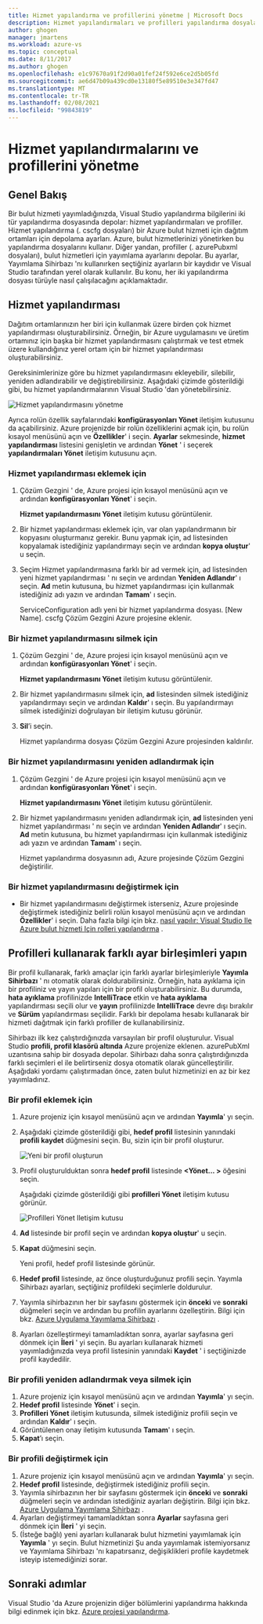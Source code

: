 ```yaml
---
title: Hizmet yapılandırma ve profillerini yönetme | Microsoft Docs
description: Hizmet yapılandırmaları ve profilleri yapılandırma dosyalarıyla çalışmayı öğrenin | Dağıtım ortamları ve bulut hizmetleri için yayımlama ayarları için hangi ayarları depolar.
author: ghogen
manager: jmartens
ms.workload: azure-vs
ms.topic: conceptual
ms.date: 8/11/2017
ms.author: ghogen
ms.openlocfilehash: e1c97670a91f2d90a01fef24f592e6ce2d5b05fd
ms.sourcegitcommit: ae6d47b09a439cd0e13180f5e89510e3e347fd47
ms.translationtype: MT
ms.contentlocale: tr-TR
ms.lasthandoff: 02/08/2021
ms.locfileid: "99843819"
---
```

# <a name="how-to-manage-service-configurations-and-profiles"></a>Hizmet yapılandırmalarını ve profillerini yönetme
## <a name="overview"></a>Genel Bakış
Bir bulut hizmeti yayımladığınızda, Visual Studio yapılandırma bilgilerini iki tür yapılandırma dosyasında depolar: hizmet yapılandırmaları ve profiller. Hizmet yapılandırma (. cscfg dosyaları) bir Azure bulut hizmeti için dağıtım ortamları için depolama ayarları. Azure, bulut hizmetlerinizi yönetirken bu yapılandırma dosyalarını kullanır. Diğer yandan, profiller (. azurePubxml dosyaları), bulut hizmetleri için yayımlama ayarlarını depolar. Bu ayarlar, Yayımlama Sihirbazı 'nı kullanırken seçtiğiniz ayarların bir kaydıdır ve Visual Studio tarafından yerel olarak kullanılır. Bu konu, her iki yapılandırma dosyası türüyle nasıl çalışılacağını açıklamaktadır.

## <a name="service-configurations"></a>Hizmet yapılandırması
Dağıtım ortamlarınızın her biri için kullanmak üzere birden çok hizmet yapılandırması oluşturabilirsiniz. Örneğin, bir Azure uygulamasını ve üretim ortamınız için başka bir hizmet yapılandırmasını çalıştırmak ve test etmek üzere kullandığınız yerel ortam için bir hizmet yapılandırması oluşturabilirsiniz.

Gereksinimlerinize göre bu hizmet yapılandırmasını ekleyebilir, silebilir, yeniden adlandırabilir ve değiştirebilirsiniz. Aşağıdaki çizimde gösterildiği gibi, bu hizmet yapılandırmalarının Visual Studio 'dan yönetebilirsiniz.

![Hizmet yapılandırmasını yönetme](./media/vs-azure-tools-service-configurations-and-profiles-how-to-manage/manage-service-config.png)

Ayrıca rolün özellik sayfalarındaki **konfigürasyonları Yönet** iletişim kutusunu da açabilirsiniz. Azure projenizde bir rolün özelliklerini açmak için, bu rolün kısayol menüsünü açın ve **Özellikler**' i seçin. **Ayarlar** sekmesinde, **hizmet yapılandırması** listesini genişletin ve ardından **Yönet** ' i seçerek **yapılandırmaları Yönet** iletişim kutusunu açın.

### <a name="to-add-a-service-configuration"></a>Hizmet yapılandırması eklemek için
1. Çözüm Gezgini ' de, Azure projesi için kısayol menüsünü açın ve ardından **konfigürasyonları Yönet**' i seçin.

    **Hizmet yapılandırmasını Yönet** iletişim kutusu görüntülenir.
2. Bir hizmet yapılandırması eklemek için, var olan yapılandırmanın bir kopyasını oluşturmanız gerekir. Bunu yapmak için, ad listesinden kopyalamak istediğiniz yapılandırmayı seçin ve ardından **kopya oluştur**' u seçin.
3. Seçim Hizmet yapılandırmasına farklı bir ad vermek için, ad listesinden yeni hizmet yapılandırması ' nı seçin ve ardından **Yeniden Adlandır**' ı seçin. **Ad** metin kutusuna, bu hizmet yapılandırması için kullanmak istediğiniz adı yazın ve ardından **Tamam**' ı seçin.

    ServiceConfiguration adlı yeni bir hizmet yapılandırma dosyası. [New Name]. cscfg Çözüm Gezgini Azure projesine eklenir.

### <a name="to-delete-a-service-configuration"></a>Bir hizmet yapılandırmasını silmek için
1. Çözüm Gezgini ' de, Azure projesi için kısayol menüsünü açın ve ardından **konfigürasyonları Yönet**' i seçin.

    **Hizmet yapılandırmasını Yönet** iletişim kutusu görüntülenir.
2. Bir hizmet yapılandırmasını silmek için, **ad** listesinden silmek istediğiniz yapılandırmayı seçin ve ardından **Kaldır**' ı seçin. Bu yapılandırmayı silmek istediğinizi doğrulayan bir iletişim kutusu görünür.
3. **Sil**’i seçin.

     Hizmet yapılandırma dosyası Çözüm Gezgini Azure projesinden kaldırılır.

### <a name="to-rename-a-service-configuration"></a>Bir hizmet yapılandırmasını yeniden adlandırmak için
1. Çözüm Gezgini ' de Azure projesi için kısayol menüsünü açın ve ardından **konfigürasyonları Yönet**' i seçin.

    **Hizmet yapılandırmasını Yönet** iletişim kutusu görüntülenir.
2. Bir hizmet yapılandırmasını yeniden adlandırmak için, **ad** listesinden yeni hizmet yapılandırması ' nı seçin ve ardından **Yeniden Adlandır**' ı seçin. **Ad** metin kutusuna, bu hizmet yapılandırması için kullanmak istediğiniz adı yazın ve ardından **Tamam**' ı seçin.

    Hizmet yapılandırma dosyasının adı, Azure projesinde Çözüm Gezgini değiştirilir.

### <a name="to-change-a-service-configuration"></a>Bir hizmet yapılandırmasını değiştirmek için
* Bir hizmet yapılandırmasını değiştirmek isterseniz, Azure projesinde değiştirmek istediğiniz belirli rolün kısayol menüsünü açın ve ardından **Özellikler**' i seçin. Daha fazla bilgi için bkz. [nasıl yapılır: Visual Studio Ile Azure bulut hizmeti Için rolleri yapılandırma](vs-azure-tools-configure-roles-for-cloud-service.md) .

## <a name="make-different-setting-combinations-by-using-profiles"></a>Profilleri kullanarak farklı ayar birleşimleri yapın
Bir profil kullanarak, farklı amaçlar için farklı ayarlar birleşimleriyle **Yayımla Sihirbazı** ' nı otomatik olarak doldurabilirsiniz. Örneğin, hata ayıklama için bir profiliniz ve yayın yapıları için bir profil oluşturabilirsiniz. Bu durumda, **hata ayıklama** profilinizde **IntelliTrace** etkin ve **hata ayıklama** yapılandırması seçili olur ve **yayın** profilinizde **IntelliTrace** devre dışı bırakılır ve **Sürüm** yapılandırması seçilidir. Farklı bir depolama hesabı kullanarak bir hizmeti dağıtmak için farklı profiller de kullanabilirsiniz.

Sihirbazı ilk kez çalıştırdığınızda varsayılan bir profil oluşturulur. Visual Studio **profili, profil klasörü altında** Azure projenize eklenen. azurePubXml uzantısına sahip bir dosyada depolar. Sihirbazı daha sonra çalıştırdığınızda farklı seçimleri el ile belirtirseniz dosya otomatik olarak güncelleştirilir. Aşağıdaki yordamı çalıştırmadan önce, zaten bulut hizmetinizi en az bir kez yayımladınız.

### <a name="to-add-a-profile"></a>Bir profil eklemek için
1. Azure projeniz için kısayol menüsünü açın ve ardından **Yayımla**' yı seçin.
2. Aşağıdaki çizimde gösterildiği gibi, **hedef profil** listesinin yanındaki **profili kaydet** düğmesini seçin. Bu, sizin için bir profil oluşturur.

    ![Yeni bir profil oluşturun](./media/vs-azure-tools-service-configurations-and-profiles-how-to-manage/create-new-profile.png)
3. Profil oluşturulduktan sonra **hedef profil** listesinde **<Yönet... >** öğesini seçin.

    Aşağıdaki çizimde gösterildiği gibi **profilleri Yönet** iletişim kutusu görünür.

    ![Profilleri Yönet Iletişim kutusu](./media/vs-azure-tools-service-configurations-and-profiles-how-to-manage/manage-profiles.png)
4. **Ad** listesinde bir profil seçin ve ardından **kopya oluştur**' u seçin.
5. **Kapat** düğmesini seçin.

    Yeni profil, hedef profil listesinde görünür.
6. **Hedef profil** listesinde, az önce oluşturduğunuz profili seçin. Yayımla Sihirbazı ayarları, seçtiğiniz profildeki seçimlerle doldurulur.
7. Yayımla sihirbazının her bir sayfasını göstermek için **önceki** ve **sonraki** düğmeleri seçin ve ardından bu profilin ayarlarını özelleştirin. Bilgi için bkz. [Azure Uygulama Yayımlama Sihirbazı](vs-azure-tools-publish-azure-application-wizard.md) .
8. Ayarları özelleştirmeyi tamamladıktan sonra, ayarlar sayfasına geri dönmek için **İleri** ' yi seçin. Bu ayarları kullanarak hizmeti yayımladığınızda veya profil listesinin yanındaki **Kaydet** ' i seçtiğinizde profil kaydedilir.

### <a name="to-rename-or-delete-a-profile"></a>Bir profili yeniden adlandırmak veya silmek için
1. Azure projeniz için kısayol menüsünü açın ve ardından **Yayımla**' yı seçin.
2. **Hedef profil** listesinde **Yönet**' i seçin.
3. **Profilleri Yönet** iletişim kutusunda, silmek istediğiniz profili seçin ve ardından **Kaldır**' ı seçin.
4. Görüntülenen onay iletişim kutusunda **Tamam**' ı seçin.
5. **Kapat**’ı seçin.

### <a name="to-change-a-profile"></a>Bir profili değiştirmek için
1. Azure projeniz için kısayol menüsünü açın ve ardından **Yayımla**' yı seçin.
2. **Hedef profil** listesinde, değiştirmek istediğiniz profili seçin.
3. Yayımla sihirbazının her bir sayfasını göstermek için **önceki** ve **sonraki** düğmeleri seçin ve ardından istediğiniz ayarları değiştirin. Bilgi için bkz. [Azure Uygulama Yayımlama Sihirbazı](vs-azure-tools-publish-azure-application-wizard.md) .
4. Ayarları değiştirmeyi tamamladıktan sonra **Ayarlar** sayfasına geri dönmek için **İleri** ' yi seçin.
5. (İsteğe bağlı) yeni ayarları kullanarak bulut hizmetini yayımlamak için **Yayımla** ' yı seçin. Bulut hizmetinizi Şu anda yayımlamak istemiyorsanız ve Yayımlama Sihirbazı 'nı kapatırsanız, değişiklikleri profile kaydetmek isteyip istemediğinizi sorar.

## <a name="next-steps"></a>Sonraki adımlar
Visual Studio 'da Azure projenizin diğer bölümlerini yapılandırma hakkında bilgi edinmek için bkz. [Azure projesi yapılandırma](vs-azure-tools-cloud-service-retain-a-constant-virtual-ip-address.md).
